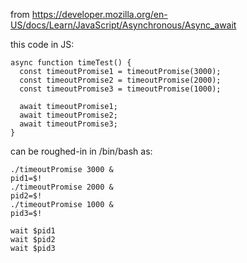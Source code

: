 from https://developer.mozilla.org/en-US/docs/Learn/JavaScript/Asynchronous/Async_await

this code in JS:
```
async function timeTest() {
  const timeoutPromise1 = timeoutPromise(3000);
  const timeoutPromise2 = timeoutPromise(2000);
  const timeoutPromise3 = timeoutPromise(1000);

  await timeoutPromise1;
  await timeoutPromise2;
  await timeoutPromise3;
}
```

can be roughed-in in /bin/bash as:
```
./timeoutPromise 3000 &
pid1=$!
./timeoutPromise 2000 &
pid2=$!
./timeoutPromise 1000 &
pid3=$!

wait $pid1
wait $pid2
wait $pid3
```
